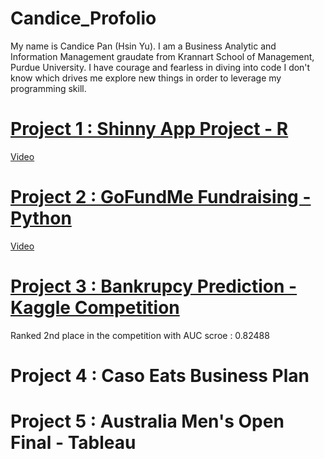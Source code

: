 # Candice_Profolio
My name is Candice Pan (Hsin Yu). I am a Business Analytic and Information Management graudate from Krannart School of Management, Purdue University. I have courage and fearless in diving into code I don't know which drives me explore new things in order to leverage my programming skill. 

# [Project 1 : Shinny App Project - R ](https://pan351.shinyapps.io/masterprogram/)
[Video](https://youtu.be/gNM4gv9qhSQ)


# [Project 2 : GoFundMe Fundraising - Python](https://github.com/candicepanpan/GoFundMe-Fundraiser)
[Video](https://youtu.be/PEwRda82-ps)


# [Project 3 : Bankrupcy Prediction - Kaggle Competition](https://www.kaggle.com/c/fall2020-mgmt571lec-project/leaderboard)
Ranked 2nd place in the competition with AUC scroe : 0.82488


# Project 4 : Caso Eats Business Plan


# Project 5 : Australia Men's Open Final - Tableau


